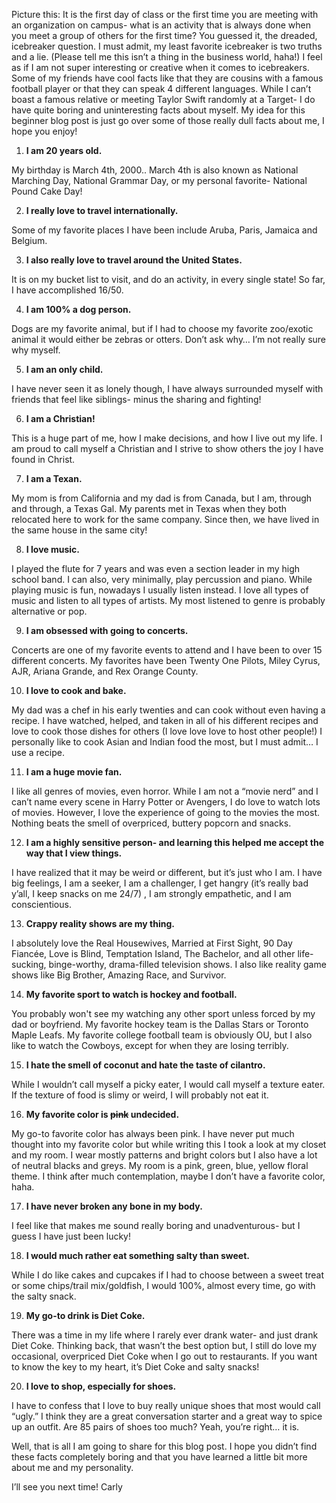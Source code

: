 Picture this: It is the first day of class or the first time you are meeting with an organization on campus- what is an activity that is always done when you meet a group of others for the first time? You guessed it, the dreaded, icebreaker question. I must admit, my least favorite icebreaker is two truths and a lie. (Please tell me this isn’t a thing in the business world, haha!) I feel as if I am not super interesting or creative when it comes to icebreakers. Some of my friends have cool facts like that they are cousins with a famous football player or that they can speak 4 different languages. While I can’t boast a famous relative or meeting Taylor Swift randomly at a Target- I do have quite boring and uninteresting facts about myself. My idea for this beginner blog post is just go over some of those really dull facts about me, I hope you enjoy!

1.	**I am 20 years old.** 

My birthday is March 4th, 2000.. March 4th is also known as National Marching Day, National Grammar Day, or my personal favorite- National Pound Cake Day!

2.	**I really love to travel internationally.** 

Some of my favorite places I have been include Aruba, Paris, Jamaica and Belgium. 

3.	**I also really love to travel around the United States.** 

It is on my bucket list to visit, and do an activity, in every single state! So far, I have accomplished 16/50.

4.	**I am 100% a dog person.** 

Dogs are my favorite animal, but if I had to choose my favorite zoo/exotic animal it would either be zebras or otters. Don’t ask why… I’m not really sure why myself. 

5.	**I am an only child.** 

I have never seen it as lonely though, I have always surrounded myself with friends that feel like siblings- minus the sharing and fighting!

6.	**I am a Christian!** 

This is a huge part of me, how I make decisions, and how I live out my life. I am proud to call myself a Christian and I strive to show others the joy I have found in Christ.

7.	**I am a Texan.** 

My mom is from California and my dad is from Canada, but I am, through and through, a Texas Gal. My parents met in Texas when they both relocated here to work for the same company. Since then, we have lived in the same house in the same city!

8. **I love music.**

I played the flute for 7 years and was even a section leader in my high school band. I can also, very minimally, play percussion and piano. While playing music is fun, nowadays I usually listen instead. I love all types of music and listen to all types of artists. My most listened to genre is probably alternative or pop.

9.	**I am obsessed with going to concerts.**

Concerts are one of my favorite events to attend and I have been to over 15 different concerts. My favorites have been Twenty One Pilots, Miley Cyrus, AJR, Ariana Grande, and Rex Orange County. 

10. **I love to cook and bake.**

My dad was a chef in his early twenties and can cook without even having a recipe. I have watched, helped, and taken in all of his different recipes and love to cook those dishes for others (I love love love to host other people!) I personally like to cook Asian and Indian food the most, but I must admit… I use a recipe.

11.	**I am a huge movie fan.** 

I like all genres of movies, even horror. While I am not a “movie nerd” and I can’t name every scene in Harry Potter or Avengers, I do love to watch lots of movies. However, I love the experience of going to the movies the most. Nothing beats the smell of overpriced, buttery popcorn and snacks. 

12.	**I am a highly sensitive person- and learning this helped me accept the way that I view things.** 

I have realized that it may be weird or different, but it’s just who I am. I have big feelings, I am a seeker, I am a challenger, I get hangry (it’s really bad y’all, I keep snacks on me 24/7) , I am strongly empathetic, and I am conscientious.

13.	**Crappy reality shows are my thing.** 

I absolutely love the Real Housewives, Married at First Sight, 90 Day Fiancée, Love is Blind, Temptation Island, The Bachelor, and all other life-sucking, binge-worthy, drama-filled television shows. I also like reality game shows like Big Brother, Amazing Race, and Survivor. 

14.	**My favorite sport to watch is hockey and football.** 

You probably won't see my watching any other sport unless forced by my dad or boyfriend. My favorite hockey team is the Dallas Stars or Toronto Maple Leafs. My favorite college football team is obviously OU, but I also like to watch the Cowboys, except for when they are losing terribly. 

15. **I hate the smell of coconut and hate the taste of cilantro.**

While I wouldn’t call myself a picky eater, I would call myself a texture eater. If the texture of food is slimy or weird, I will probably not eat it. 

16.	**My favorite color is ~~pink~~ undecided.** 

My go-to favorite color has always been pink. I have never put much thought into my favorite color but while writing this I took a look at my closet and my room. I wear mostly patterns and bright colors but I also have a lot of neutral blacks and greys. My room is a pink, green, blue, yellow floral theme. I think after much contemplation, maybe I don’t have a favorite color, haha.

17.	**I have never broken any bone in my body.** 

I feel like that makes me sound really boring and unadventurous- but I guess I have just been lucky!

18.	**I would much rather eat something salty than sweet.** 

While I do like cakes and cupcakes if I had to choose between a sweet treat or some chips/trail mix/goldfish, I would 100%, almost every time, go with the salty snack. 

19.	**My go-to drink is Diet Coke.** 

There was a time in my life where I rarely ever drank water- and just drank Diet Coke. Thinking back, that wasn’t the best option but, I still do love my occasional, overpriced Diet Coke when I go out to restaurants. If you want to know the key to my heart, it’s Diet Coke and salty snacks!

20.	**I love to shop, especially for shoes.** 

I have to confess that I love to buy really unique shoes that most would call “ugly.” I think they are a great conversation starter and a great way to spice up an outfit. Are 85 pairs of shoes too much? Yeah, you’re right… it is. 


Well, that is all I am going to share for this blog post. I hope you didn’t find these facts completely boring and that you have learned a little bit more about me and my personality.

I’ll see you next time!
Carly 

